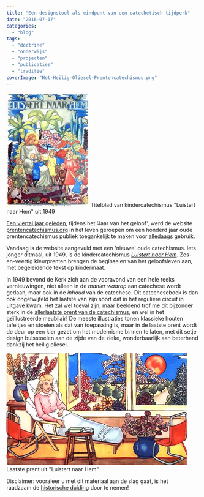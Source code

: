```yaml
---
title: "Een designstoel als eindpunt van een catechetisch tijdperk"
date: "2016-07-17"
categories: 
  - "blog"
tags: 
  - "doctrine"
  - "onderwijs"
  - "projecten"
  - "publicaties"
  - "traditie"
coverImage: "Het-Heilig-Oliesel-Prentencatechismus.png"
---
```


[![Titelblad van kindercatechismus "Luistert naar Hem" uit 1949](images/000-216x300.jpg)](http://prentencatechismus.org/inhoud-luistert-naar-hem/) Titelblad van kindercatechismus "Luistert naar Hem" uit 1949

[Een viertal jaar geleden](/blog/prentenchatechismus-org-prenten-uit-grootvaders-tijd-geven-een-nieuwe-kijk-op-de-kerkelijke-leer/), tijdens het 'Jaar van het geloof', werd de website [prentencatechismus.org](http://prentencatechismus.org/) in het leven geroepen om een honderd jaar oude prentencatechismus publiek toegankelijk te maken voor [alledaags](/blog/alledaags-geloven/) gebruik.

Vandaag is de website aangevuld met een 'nieuwe' oude catechismus. Iets jonger ditmaal, uit 1949, is de kindercatechismus [_Luistert naar Hem_](http://prentencatechismus.org/inhoud-luistert-naar-hem/). Zes-en-veertig kleurprenten brengen de beginselen van het geloofsleven aan, met begeleidende tekst op kindermaat.

In 1949 bevond de Kerk zich aan de vooravond van een hele reeks vernieuwingen, niet alleen in de _manier waarop_ aan catechese wordt gedaan, maar ook in de _inhoud_ van de catechese. Dit catecheseboek is dan ook ongetwijfeld het laatste van zijn soort dat in het reguliere circuit in uitgave kwam. Het zal wel toeval zijn, maar beeldend trof me dit bijzonder sterk in de [allerlaatste prent van de catechismus](http://prentencatechismus.org/luistert-naar-hem/het-heilig-oliesel/), en wel in het geïllustreerde meubilair! De meeste illustraties tonen klassieke houten tafeltjes en stoelen als dat van toepassing is, maar in de laatste prent wordt de deur op een kier gezet om het modernisme binnen te laten, met dit setje design buisstoelen aan de zijde van de zieke, wonderbaarlijk aan beterhand dankzij het heilig oliesel.

[![Laatste prent uit "Luistert naar Hem"](images/Het-Heilig-Oliesel-Prentencatechismus.png)](http://prentencatechismus.org/luistert-naar-hem/het-heilig-oliesel/) Laatste prent uit "Luistert naar Hem"

Disclaimer: vooraleer u met dit materiaal aan de slag gaat, is het raadzaam de [historische duiding](http://prentencatechismus.org/about/) door te nemen!
